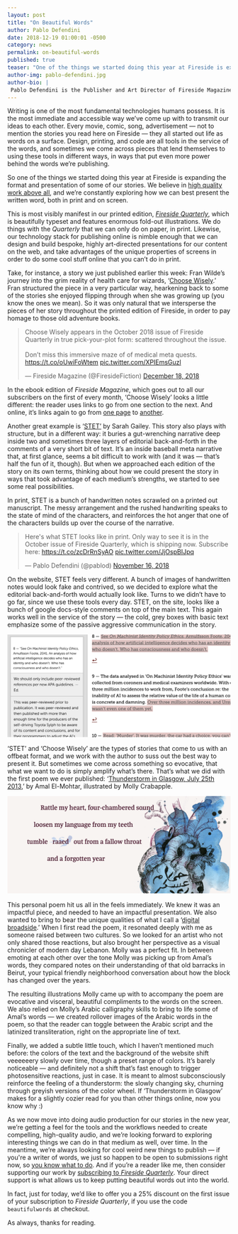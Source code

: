 ```yaml
---
layout: post
title: "On Beautiful Words"
author: Pablo Defendini
date: 2018-12-19 01:00:01 -0500
category: news
permalink: on-beautiful-words
published: true
teaser: "One of the things we started doing this year at Fireside is expanding the format and presentation of some of our stories. Here's how some of those came about."
author-img: pablo-defendini.jpg
author-bio: |
 Pablo Defendini is the Publisher and Art Director of Fireside Magazine.
---
```


Writing is one of the most fundamental technologies humans possess. It is the most immediate and accessible way we’ve come up with to transmit our ideas to each other. Every movie, comic, song, advertisement — not to mention the stories you read here on Fireside — they all started out life as words on a surface. Design, printing, and code are all tools in the service of the words, and sometimes we come across pieces that lend themselves to using these tools in different ways, in ways that put even more power behind the words we’re publishing.

So one of the things we started doing this year at Fireside is expanding the format and presentation of some of our stories. We believe in [high quality work above all](https://firesidefiction.com/values), and we’re constantly exploring how we can best present the written word, both in print and on screen.

This is most visibly manifest in our printed edition, [_Fireside Quarterly_](http://firesidefiction.com/subscribe), which is beautifully typeset and features enormous fold-out illustrations. We do things with the _Quarterly_ that we can only do on paper, in print.  Likewise, our technology stack for publishing online is nimble enough that we can design and build bespoke, highly art-directed presentations for our content on the web, and take advantages of the  unique properties of screens in order to do some cool stuff online that you can’t do in print.

Take, for instance, a story we just published earlier this week: Fran Wilde’s journey into the grim reality of health care for wizards, ‘[Choose Wisely](https://firesidefiction.com/choose-wisely).’ Fran structured the piece in a very particular way, hearkening back to some of the stories she enjoyed flipping through when she was growing up (you know the ones we mean). So it was only natural that we intersperse the pieces of her story throughout the printed edition of Fireside, in order to pay homage to those old adventure books.

<blockquote class="twitter-tweet" data-conversation="none" data-lang="en"><p lang="en" dir="ltr">Choose Wisely appears in the October 2018 issue of Fireside Quarterly in true pick-your-plot form: scattered throughout the issue.<br><br>Don’t miss this immersive maze of of medical meta quests. <a href="https://t.co/oUwiFoWtem">https://t.co/oUwiFoWtem</a> <a href="https://t.co/XPIEmsGuzl">pic.twitter.com/XPIEmsGuzl</a></p>&mdash; Fireside Magazine (@FiresideFiction) <a href="https://twitter.com/FiresideFiction/status/1075028565127823360?ref_src=twsrc%5Etfw">December 18, 2018</a></blockquote> <script async src="https://platform.twitter.com/widgets.js" charset="utf-8"></script>

In the ebook edition of _Fireside Magazine_, which goes out to all our subscribers on the first of every month, ‘Choose Wisely’ looks a little different: the reader uses links to go from one section to the next. And online, it’s links again to go from  [one page](https://firesidefiction.com/choose-wisely-1-a) to [another](https://firesidefiction.com/choose-wisely-1-b).

Another great example is ‘[STET’](https://firesidefiction.com/stet) by Sarah Gailey. This story also plays with structure, but in a different way: it buries a gut-wrenching narrative deep inside two and sometimes three layers of editorial back-and-forth in the comments of a very short bit of text. It’s an inside baseball meta narrative that, at first glance, seems a bit difficult to work with (and it was — that’s half the fun of it, though). But when we approached each edition of the story on its own terms, thinking about how we could present the story in ways that took advantage of each medium’s strengths, we started to see some real possibilities.

In print, STET is a bunch of handwritten notes scrawled on a printed out manuscript. The messy arrangement and the rushed handwriting speaks to the state of mind of the characters, and reinforces the hot anger that one of the characters  builds up over the course of the narrative.

<blockquote class="twitter-tweet" data-conversation="none" data-lang="en"><p lang="en" dir="ltr">Here&#39;s what STET looks like in print. Only way to see it is in the October issue of Fireside Quarterly, which is shipping now. Subscribe here: <a href="https://t.co/zcDrRnSyAO">https://t.co/zcDrRnSyAO</a> <a href="https://t.co/JjOspBIJpq">pic.twitter.com/JjOspBIJpq</a></p>&mdash; Pablo Defendini (@pablod) <a href="https://twitter.com/pablod/status/1063286032362283008?ref_src=twsrc%5Etfw">November 16, 2018</a></blockquote> <script async src="https://platform.twitter.com/widgets.js" charset="utf-8"></script>

On the website, STET feels very different. A bunch of images of handwritten notes would look fake and contrived, so we decided to explore what the editorial back-and-forth would actually look like. Turns to we didn’t have to go far, since we use these tools every day. STET, on the site, looks like a bunch of google docs-style comments on top of the main text. This again works well in the service of the story — the cold, grey boxes with basic text emphasize some of the passive aggressive communication in the story.

![STET as presented on screen](/images/graphics/beautiful-words-1.png)

‘STET’ and ‘Choose Wisely’ are the types of stories that come to us with an offbeat format, and we work with the author to suss out the best way to present it. But sometimes we come across something so evocative, that what we want to do is simply amplify what’s there. That’s what we did with the first poem we ever published: ‘[Thunderstorm in Glasgow, July 25th 2013](https://firesidefiction.com/thunderstorm-in-glasgow-july-25-2013),’ by Amal El-Mohtar, illustrated by Molly Crabapple.

![STET as presented on screen](/images/graphics/beautiful-words-2.png)

This personal poem hit us all in the feels immediately. We knew it was an impactful piece, and needed to have an impactful presentation. We also wanted to bring to bear the unique qualities of what I call a ‘[digital broadside](https://medium.com/@pablod/reading-on-the-big-screen-8b9f4a028267).’ When I first read the poem, it resonated deeply with me as someone raised between two cultures. So we looked for an artist who not only shared those reactions, but also brought her perspective as a visual chronicler of modern day Lebanon. Molly was a perfect fit.  In between emoting at each other over the tone Molly was picking up from Amal’s words, they compared notes on their understanding of that old barracks in Beirut, your typical friendly neighborhood conversation about how the block has changed over the years.

The resulting illustrations Molly came up with to accompany the poem are evocative and visceral, beautiful compliments to the words on the screen. We also relied on Molly’s Arabic calligraphy skills to bring to life some of Amal’s words — we created rollover images of the Arabic words in the poem, so that the reader can toggle between the Arabic script and the latinized transliteration, right on the appropriate line of text.

Finally, we added a subtle little touch, which I haven’t mentioned much before: the colors of the text and the background of the website shift veeeeeery slowly over time, though a preset range of colors. It’s barely noticeable — and definitely not a shift that’s fast enough to trigger photosensitive reactions, just in case. It is meant to almost subconsciously reinforce the feeling of a thunderstorm: the slowly changing sky, churning through greyish versions of the color wheel. If ‘Thunderstorm in Glasgow’ makes for a slightly cozier read for you than other things online, now you know why :)

As we now move into doing audio production for our stories in the new year, we’re getting a feel for the tools and the workflows needed to create compelling, high-quality audio, and we’re looking forward to exploring interesting things we can do in that medium as well, over time. In the meantime, we’re always looking for cool weird new things to publish — if you're a writer of words, we just so happen to be open to submissions right now, so [you know what to do](https://firesidefiction.com/submissions#short-stories). And if you’re a reader like me, then consider supporting our work by [subscribing to _Fireside Quarterly_](http://firesidefiction.com/subscribe). Your direct support is what allows us to keep putting beautiful words out into the world.

In fact, just for today, we’d like to offer you a 25% discount on the first issue of your subscription to _Fireside Quarterly_, if you use the code `beautifulwords` at checkout.

As always, thanks for reading.
